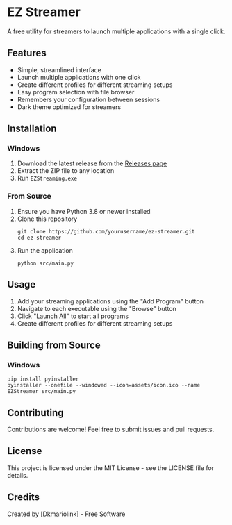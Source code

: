 # EZ Streamer

A free utility for streamers to launch multiple applications with a single click.

## Features

- Simple, streamlined interface
- Launch multiple applications with one click
- Create different profiles for different streaming setups
- Easy program selection with file browser
- Remembers your configuration between sessions
- Dark theme optimized for streamers

## Installation

### Windows

1. Download the latest release from the [Releases page](https://github.com/dkmariolink/ez-streaming/releases)
2. Extract the ZIP file to any location
3. Run `EZStreaming.exe`

### From Source

1. Ensure you have Python 3.8 or newer installed
2. Clone this repository
   ```
   git clone https://github.com/yourusername/ez-streamer.git
   cd ez-streamer
   ```
3. Run the application
   ```
   python src/main.py
   ```

## Usage

1. Add your streaming applications using the "Add Program" button
2. Navigate to each executable using the "Browse" button
3. Click "Launch All" to start all programs
4. Create different profiles for different streaming setups

## Building from Source

### Windows

```
pip install pyinstaller
pyinstaller --onefile --windowed --icon=assets/icon.ico --name EZStreamer src/main.py
```

## Contributing

Contributions are welcome! Feel free to submit issues and pull requests.

## License

This project is licensed under the MIT License - see the LICENSE file for details.

## Credits

Created by [Dkmariolink] - Free Software